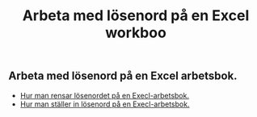 ﻿---
title: Arbeta med lösenord på en Excel workboo
second_title: Aspose.Cells Cloud Documen
linktitle: Lösenord
type: docs
url: /sv/workbook/password/
keywords: Working with password an Excel workbook
description: Aspose.Cells Cloud REST API stöder att arbeta med lösenord på en Excel arbetsbok. SDK stöder olika utvecklingsspråk. De inkluderar Android, C#, Go, Java, NodeJS, Perl, PHP, Python, Ruby och swift
weight: 100
kwords: Excel, Office Cloud, REST API, Spreadsheet, PDF, CSV, Json, Markdwon, Arbeta med lösenord på en Excel arbetsbok
---
## Arbeta med lösenord på en Excel arbetsbok.

- [Hur man rensar lösenordet på en Execl-arbetsbok.](/cells/sv/workbook/password/clear/)
- [Hur man ställer in lösenord på en Execl-arbetsbok.](/cells/sv//workbook/password/modify/)
